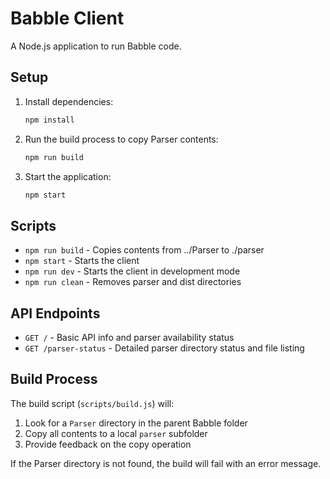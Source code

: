 # Babble Client

A Node.js application to run Babble code.

## Setup

1. Install dependencies:
   ```bash
   npm install
   ```

2. Run the build process to copy Parser contents:
   ```bash
   npm run build
   ```

3. Start the application:
   ```bash
   npm start
   ```

## Scripts

- `npm run build` - Copies contents from ../Parser to ./parser
- `npm start` - Starts the client
- `npm run dev` - Starts the client in development mode
- `npm run clean` - Removes parser and dist directories

## API Endpoints

- `GET /` - Basic API info and parser availability status
- `GET /parser-status` - Detailed parser directory status and file listing

## Build Process

The build script (`scripts/build.js`) will:
1. Look for a `Parser` directory in the parent Babble folder
2. Copy all contents to a local `parser` subfolder
3. Provide feedback on the copy operation

If the Parser directory is not found, the build will fail with an error message.

